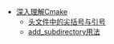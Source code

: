 - [深入理解Cmake](深入理解Cmake/)
  - [头文件中的尖括号与引号](深入理解Cmake/头文件中的尖括号与引号.md)
  - [add_subdirectory用法](深入理解Cmake/add_subdirectory用法.md)
